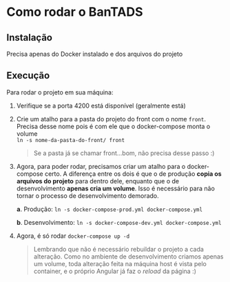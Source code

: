 # Como rodar o BanTADS

## Instalação
Precisa apenas do Docker instalado e dos arquivos do projeto

## Execução
Para rodar o projeto em sua máquina:
1. Verifique se a porta 4200 está disponível (geralmente está)

2. Crie um atalho para a pasta do projeto do front com o nome `front`. Precisa desse nome pois é com ele que o docker-compose monta o volume    
    `ln -s nome-da-pasta-do-front/ front`
    > Se a pasta já se chamar front...bom, não precisa desse passo :)

3. Agora, para poder rodar, precisamos criar um atalho para o docker-compose certo. A diferença entre os dois é que o de produção **copia os arquivos do projeto** para dentro dele, enquanto que o de desenvolvimento **apenas cria um volume**. Isso é necessário para não tornar o processo de desenvolvimento demorado.
    
    **a**. Produção: `ln -s docker-compose-prod.yml docker-compose.yml` 
    
    **b**. Desenvolvimento: `ln -s docker-compose-dev.yml docker-compose.yml`

4. Agora, é só rodar `docker-compose up -d`
    > Lembrando que não é necessário rebuildar o projeto a cada alteração. Como no ambiente de desenvolvimento criamos apenas um volume, toda alteração feita na máquina host é vista pelo container, e o próprio Angular já faz o *reload* da página :)